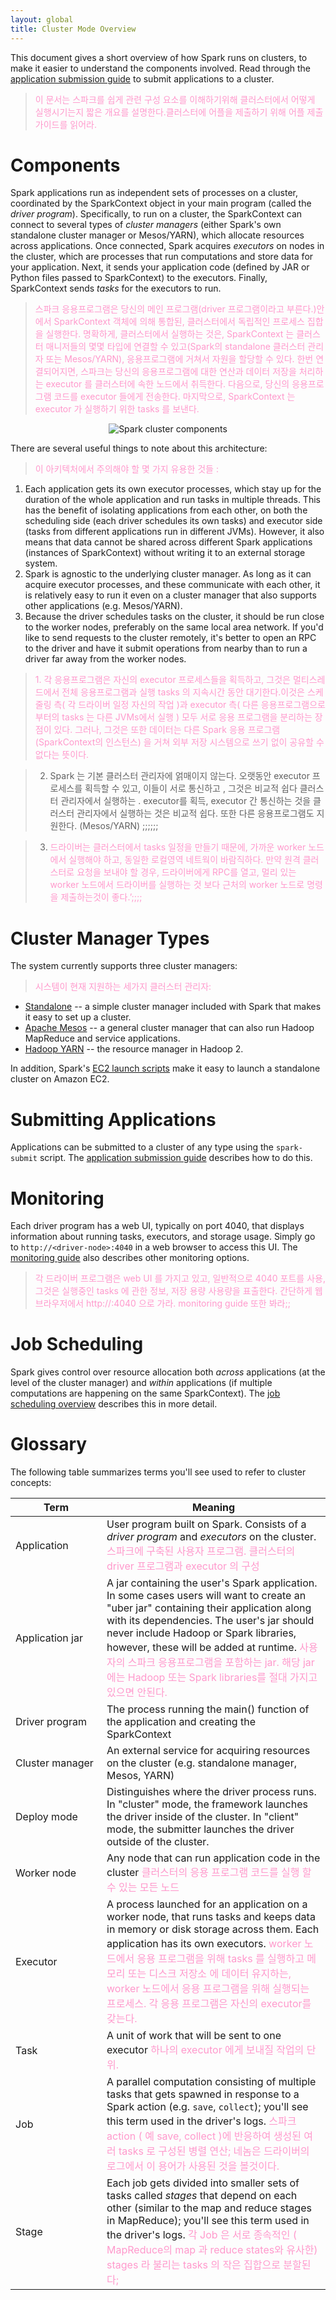 ```yaml
---
layout: global
title: Cluster Mode Overview
---
```


This document gives a short overview of how Spark runs on clusters, to make it easier to understand
the components involved. Read through the [application submission guide](submitting-applications.html)
to submit applications to a cluster.  
><font color='#FF99CC'>이 문서는 스파크를 쉽게 관련 구성 요소를 이해하기위해 클러스터에서 어떻게 실행시기는지 짧은 개요를 설명한다.클러스터에 어플을 제출하기 위해 어플 제출가이드를 읽어라.</font>

# Components

Spark applications run as independent sets of processes on a cluster, coordinated by the SparkContext
object in your main program (called the _driver program_).
Specifically, to run on a cluster, the SparkContext can connect to several types of _cluster managers_
(either Spark's own standalone cluster manager or Mesos/YARN), which allocate resources across
applications. Once connected, Spark acquires *executors* on nodes in the cluster, which are
processes that run computations and store data for your application.
Next, it sends your application code (defined by JAR or Python files passed to SparkContext) to
the executors. Finally, SparkContext sends *tasks* for the executors to run.

><font color='#FF99CC'>스파크 응용프로그램은 당신의 메인 프로그램(driver 프로그램이라고 부른다.)안에서 SparkContext 객체에 의해 통합된, 클러스터에서 독립적인 프로세스 집합을 실행한다. 명확하게, 클러스터에서 실행하는 것은, SparkContext 는 클러스터 매니저들의 몇몇 타입에 연결할 수 있고(Spark의 standalone 클러스터 관리자 또는 Mesos/YARN), 응용프로그램에 거쳐서 자원을 할당할 수 있다. 한번 연결되어지면, 스파크는 당신의 응용프로그램에 대한 연산과 데이터 저장을 처리하는 executor 를 클러스터에 속한 노드에서 취득한다. 다음으로, 당신의 응용프로그램 코드를 executor 들에게 전송한다. 마지막으로, SparkContext 는 executor 가 실행하기 위한 tasks 를 보낸다.</font>

<p style="text-align: center;">
  <img src="img/cluster-overview.png" title="Spark cluster components" alt="Spark cluster components" />
</p>

There are several useful things to note about this architecture:

><font color='#FF99CC'>이 아키텍처에서 주의해야 할 몇 가지 유용한 것들 :</font>

1. Each application gets its own executor processes, which stay up for the duration of the whole
   application and run tasks in multiple threads. This has the benefit of isolating applications
   from each other, on both the scheduling side (each driver schedules its own tasks) and executor
   side (tasks from different applications run in different JVMs). However, it also means that
   data cannot be shared across different Spark applications (instances of SparkContext) without
   writing it to an external storage system.
2. Spark is agnostic to the underlying cluster manager. As long as it can acquire executor
   processes, and these communicate with each other, it is relatively easy to run it even on a
   cluster manager that also supports other applications (e.g. Mesos/YARN).
3. Because the driver schedules tasks on the cluster, it should be run close to the worker
   nodes, preferably on the same local area network. If you'd like to send requests to the
   cluster remotely, it's better to open an RPC to the driver and have it submit operations
   from nearby than to run a driver far away from the worker nodes.

><font color='#FF99CC'>1. 각 응용프로그램은 자신의 executor 프로세스들을 획득하고, 그것은 멀티스레드에서 전체 응용프로그램과 실행 tasks 의 지속시간 동안 대기한다.이것은 스케줄링 측( 각 드라이버 일정 자신의 작업 )과 executor 측( 다른 응용프로그램으로 부터의 tasks 는 다른 JVMs에서 실행 ) 모두 서로 응용 프로그램을 분리하는 장점이 있다. 그러나, 그것은 또한 데이터는 다른 Spark 응용 프로그램 (SparkContext의 인스턴스) 을 거쳐 외부 저장 시스템으로 쓰기 없이 공유할 수 없다는 뜻이다.
  
  >2. Spark 는 기본 클러스터 관리자에 얽매이지 않는다. 오랫동안 executor 프로세스를 획득할 수 있고, 이들이 서로 통신하고 , 그것은 비교적 쉽다 클러스터 관리자에서 실행하는 . executor를 획득, executor 간 통신하는 것을 클러스터 관리자에서 실행하는 것은 비교적 쉽다. 또한 다른 응용프로그램도 지원한다. (Mesos/YARN) ;;;;;;
  
  >3. 드라이버는 클러스터에서 tasks 일정을 만들기 때문에, 가까운 worker 노드에서 실행해야 하고, 동일한 로컬영역 네트웍이 바람직하다. 만약 원격 클러스터로 요청을 보내야 할 경우, 드라이버에게 RPC를 열고, 멀리 있는 worker 노드에서 드라이버를 실행하는 것 보다 근처의 worker 노드로  명령을 제출하는것이 좋다.’;;;;</font>

# Cluster Manager Types

The system currently supports three cluster managers:

><font color='#FF99CC'>시스템이 현재 지원하는 세가지 클러스터 관리자:</font>

* [Standalone](spark-standalone.html) -- a simple cluster manager included with Spark that makes it
  easy to set up a cluster.
* [Apache Mesos](running-on-mesos.html) -- a general cluster manager that can also run Hadoop MapReduce
  and service applications.
* [Hadoop YARN](running-on-yarn.html) -- the resource manager in Hadoop 2.

In addition, Spark's [EC2 launch scripts](ec2-scripts.html) make it easy to launch a standalone
cluster on Amazon EC2.

# Submitting Applications

Applications can be submitted to a cluster of any type using the `spark-submit` script.
The [application submission guide](submitting-applications.html) describes how to do this.

# Monitoring


Each driver program has a web UI, typically on port 4040, that displays information about running
tasks, executors, and storage usage. Simply go to `http://<driver-node>:4040` in a web browser to
access this UI. The [monitoring guide](monitoring.html) also describes other monitoring options.

><font color='#FF99CC'>각 드라이버 프로그램은 web UI 를 가지고 있고, 일반적으로 4040 포트를 사용, 그것은 실행중인 tasks 에 관한 정보, 저장 용량 사용량을 표출한다.
간단하게 웹 브라우저에서 http://<driver-node>:4040 으로 가라. monitoring guide 또한 봐라;;</font>


# Job Scheduling

Spark gives control over resource allocation both _across_ applications (at the level of the cluster
manager) and _within_ applications (if multiple computations are happening on the same SparkContext).
The [job scheduling overview](job-scheduling.html) describes this in more detail.

# Glossary

The following table summarizes terms you'll see used to refer to cluster concepts:

<table class="table">
  <thead>
    <tr><th style="width: 130px;">Term</th><th>Meaning</th></tr>
  </thead>
  <tbody>
    <tr>
      <td>Application</td>
      <td>User program built on Spark. Consists of a <em>driver program</em> and <em>executors</em> on the cluster.
        <font color='#FF99CC'>스파크에 구축된 사용자 프로그램. 클러스터의 driver 프로그램과 executor 의 구성</font> </td>
    </tr>
    <tr>
      <td>Application jar</td>
      <td>
        A jar containing the user's Spark application. In some cases users will want to create
        an "uber jar" containing their application along with its dependencies. The user's jar
        should never include Hadoop or Spark libraries, however, these will be added at runtime.
        <font color='#FF99CC'>사용자의 스파크 응용프로그램을 포함하는 jar. 해당 jar 에는 Hadoop 또는 Spark libraries를 절대 가지고 있으면 안된다.</font>
      </td>
    </tr>
    <tr>
      <td>Driver program</td>
      <td>The process running the main() function of the application and creating the SparkContext</td>
    </tr>
    <tr>
      <td>Cluster manager</td>
      <td>An external service for acquiring resources on the cluster (e.g. standalone manager, Mesos, YARN)</td>
    </tr>
    <tr>
      <td>Deploy mode</td>
      <td>Distinguishes where the driver process runs. In "cluster" mode, the framework launches
        the driver inside of the cluster. In "client" mode, the submitter launches the driver
        outside of the cluster.</td>
    </tr>
    <tr>
      <td>Worker node</td>
      <td>Any node that can run application code in the cluster
      <font color='#FF99CC'>클러스터의 응용 프로그램 코드를 실행 할 수 있는 모든 노드</font></td>
    </tr>
    <tr>
      <td>Executor</td>
      <td>A process launched for an application on a worker node, that runs tasks and keeps data in memory
        or disk storage across them. Each application has its own executors.
        <font color='#FF99CC'>worker 노드에서 응용 프로그램을 위해 tasks 를 실행하고 메모리 또는 디스크 저장소 에 데이터 유지하는, worker 노드에서 응용 프로그램을 위해 실행되는 프로세스. 각 응용 프로그램은 자신의 executor를 갖는다.</font>
        </td>
    </tr>
    <tr>
      <td>Task</td>
      <td>A unit of work that will be sent to one executor
      <font color='#FF99CC'>하나의 executor 에게 보내질 작업의 단위.</font></td>
    </tr>
    <tr>
      <td>Job</td>
      <td>A parallel computation consisting of multiple tasks that gets spawned in response to a Spark action
        (e.g. <code>save</code>, <code>collect</code>); you'll see this term used in the driver's logs.
        <font color='#FF99CC'>스파크 action ( 예 save, collect )에 반응하여 생성된 여러 tasks 로 구성된 병렬 연산; 네놈은 드라이버의 로그에서 이 용어가 사용된 것을 볼것이다.</font></td>
    </tr>
    <tr>
      <td>Stage</td>
      <td>Each job gets divided into smaller sets of tasks called <em>stages</em> that depend on each other
        (similar to the map and reduce stages in MapReduce); you'll see this term used in the driver's logs.
        <font color='#FF99CC'>각 Job 은 서로 종속적인 ( MapReduce의 map 과 reduce states와 유사한) stages 라 불리는 tasks 의 작은 집합으로 분할된다; </font></td>
    </tr>
  </tbody>
</table>
